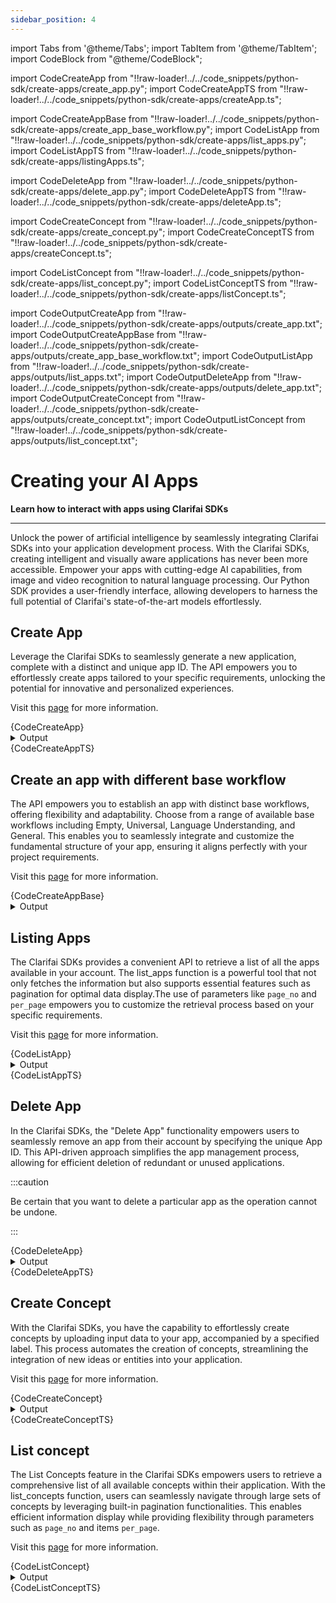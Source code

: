 ```yaml
---
sidebar_position: 4
---
```





import Tabs from '@theme/Tabs';
import TabItem from '@theme/TabItem';
import CodeBlock from "@theme/CodeBlock";

import CodeCreateApp from "!!raw-loader!../../code_snippets/python-sdk/create-apps/create_app.py";
import CodeCreateAppTS from "!!raw-loader!../../code_snippets/python-sdk/create-apps/createApp.ts";

import CodeCreateAppBase from "!!raw-loader!../../code_snippets/python-sdk/create-apps/create_app_base_workflow.py";
import CodeListApp from "!!raw-loader!../../code_snippets/python-sdk/create-apps/list_apps.py";
import CodeListAppTS from "!!raw-loader!../../code_snippets/python-sdk/create-apps/listingApps.ts";

import CodeDeleteApp from "!!raw-loader!../../code_snippets/python-sdk/create-apps/delete_app.py";
import CodeDeleteAppTS from "!!raw-loader!../../code_snippets/python-sdk/create-apps/deleteApp.ts";

import CodeCreateConcept from "!!raw-loader!../../code_snippets/python-sdk/create-apps/create_concept.py";
import CodeCreateConceptTS from "!!raw-loader!../../code_snippets/python-sdk/create-apps/createConcept.ts";

import CodeListConcept from "!!raw-loader!../../code_snippets/python-sdk/create-apps/list_concept.py";
import CodeListConceptTS from "!!raw-loader!../../code_snippets/python-sdk/create-apps/listConcept.ts";



import CodeOutputCreateApp from "!!raw-loader!../../code_snippets/python-sdk/create-apps/outputs/create_app.txt";
import CodeOutputCreateAppBase from "!!raw-loader!../../code_snippets/python-sdk/create-apps/outputs/create_app_base_workflow.txt";
import CodeOutputListApp from "!!raw-loader!../../code_snippets/python-sdk/create-apps/outputs/list_apps.txt";
import CodeOutputDeleteApp from "!!raw-loader!../../code_snippets/python-sdk/create-apps/outputs/delete_app.txt";
import CodeOutputCreateConcept from "!!raw-loader!../../code_snippets/python-sdk/create-apps/outputs/create_concept.txt";
import CodeOutputListConcept from "!!raw-loader!../../code_snippets/python-sdk/create-apps/outputs/list_concept.txt";



# Creating your AI Apps

**Learn how to interact with apps using Clarifai SDKs**
<hr />

Unlock the power of artificial intelligence by seamlessly integrating Clarifai SDKs into your application development process. With the Clarifai SDKs, creating intelligent and visually aware applications has never been more accessible. Empower your apps with cutting-edge AI capabilities, from image and video recognition to natural language processing. Our Python SDK provides a user-friendly interface, allowing developers to harness the full potential of Clarifai's state-of-the-art models effortlessly.


## Create App

Leverage the Clarifai SDKs to seamlessly generate a new application, complete with a distinct and unique app ID. The API empowers you to effortlessly create apps tailored to your specific requirements, unlocking the potential for innovative and personalized experiences.

Visit this [page](https://docs.clarifai.com/clarifai-basics/applications/) for more information.

<Tabs>
<TabItem value="python" label="Python">
    <CodeBlock className="language-python">{CodeCreateApp}</CodeBlock>
    <details>
  <summary>Output</summary>
    <CodeBlock className="language-text">{CodeOutputCreateApp}</CodeBlock>
</details>
</TabItem>
<TabItem value="typescript" label="Typescript">
    <CodeBlock className="language-typescript">{CodeCreateAppTS}</CodeBlock>
</TabItem>
</Tabs>




## Create an app with different base workflow

The API empowers you to establish an app with distinct base workflows, offering flexibility and adaptability. Choose from a range of available base workflows including Empty, Universal, Language Understanding, and General. This enables you to seamlessly integrate and customize the fundamental structure of your app, ensuring it aligns perfectly with your project requirements.

Visit this [page](https://docs.clarifai.com/clarifai-basics/applications/application-settings) for more information.

<Tabs>
<TabItem value="python" label="Python">
    <CodeBlock className="language-python">{CodeCreateAppBase}</CodeBlock>
</TabItem>
</Tabs>

<details>
  <summary>Output</summary>
    <CodeBlock className="language-text">{CodeOutputCreateAppBase}</CodeBlock>
</details>


## Listing Apps

The Clarifai SDKs provides a convenient API to retrieve a list of all the apps available in your account. The list_apps function is a powerful tool that not only fetches the information but also supports essential features such as pagination for optimal data display.The use of parameters like `page_no` and `per_page` empowers you to customize the retrieval process based on your specific requirements.

Visit this [page](https://docs.clarifai.com/api-guide/advanced-topics/pagination) for more information.

<Tabs>
<TabItem value="python" label="Python">
    <CodeBlock className="language-python">{CodeListApp}</CodeBlock>
    <details>
  <summary>Output</summary>
    <CodeBlock className="language-text">{CodeOutputListApp}</CodeBlock>
</details>
</TabItem>
<TabItem value="typescript" label="Typescript">
    <CodeBlock className="language-python">{CodeListAppTS}</CodeBlock>
</TabItem>
</Tabs>




## Delete App

In the Clarifai SDKs, the "Delete App" functionality empowers users to seamlessly remove an app from their account by specifying the unique App ID. This API-driven approach simplifies the app management process, allowing for efficient deletion of redundant or unused applications.

:::caution

Be certain that you want to delete a particular app as the operation cannot be undone.

:::



<Tabs>
<TabItem value="python" label="Python">
    <CodeBlock className="language-python">{CodeDeleteApp}</CodeBlock>
    <details>
  <summary>Output</summary>
    <CodeBlock className="language-text">{CodeOutputDeleteApp}</CodeBlock>
</details>
</TabItem>
<TabItem value="typescript" label="Typescript">
    <CodeBlock className="language-python">{CodeDeleteAppTS}</CodeBlock>
</TabItem>
</Tabs>



                                                                                                        
## Create Concept

With the Clarifai SDKs, you have the capability to effortlessly create concepts by uploading input data to your app, accompanied by a specified label. This process automates the creation of concepts, streamlining the integration of new ideas or entities into your application.

Visit this [page](https://docs.clarifai.com/portal-guide/concepts/create-get-update-delete) for more information.

<Tabs>
<TabItem value="python" label="Python">
    <CodeBlock className="language-python">{CodeCreateConcept}</CodeBlock>
    <details>
  <summary>Output</summary>
    <CodeBlock className="language-text">{CodeOutputCreateConcept}</CodeBlock>
</details>
</TabItem>
<TabItem value="typescript" label="Typescript">
    <CodeBlock className="language-python">{CodeCreateConceptTS}</CodeBlock>
</TabItem>
</Tabs>



                                      


## List concept 

The List Concepts feature in the Clarifai SDKs  empowers users to retrieve a comprehensive list of all available concepts within their application. With the list_concepts function, users can seamlessly navigate through large sets of concepts by leveraging built-in pagination functionalities. This enables efficient information display while providing flexibility through parameters such as `page_no` and items `per_page`.

Visit this [page](https://docs.clarifai.com/api-guide/advanced-topics/pagination) for more information.



<Tabs>
<TabItem value="python" label="Python">
    <CodeBlock className="language-python">{CodeListConcept}</CodeBlock>
    <details>
  <summary>Output</summary>
    <CodeBlock className="language-text">{CodeOutputListConcept}</CodeBlock>
</details>
</TabItem>
<TabItem value="typescript" label="Typescript">
    <CodeBlock className="language-python">{CodeListConceptTS}</CodeBlock>
</TabItem>
</Tabs>



